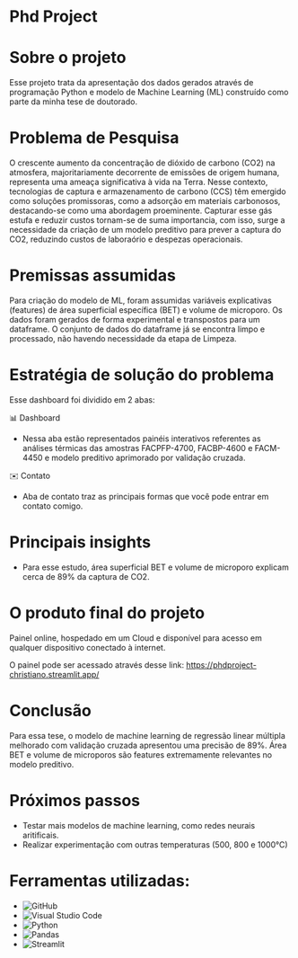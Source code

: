 # Phd Project

# Sobre o projeto
Esse projeto trata da apresentação dos dados gerados através de programação Python e modelo de Machine Learning (ML) construído como parte da minha tese de doutorado.

# Problema de Pesquisa
O crescente aumento da concentração de dióxido de carbono (CO2) na atmosfera, majoritariamente decorrente de emissões de origem humana, representa uma ameaça significativa à vida na Terra. Nesse contexto, tecnologias de captura e armazenamento de carbono (CCS) têm emergido como soluções promissoras, como a adsorção em materiais carbonosos, destacando-se como uma abordagem proeminente. Capturar esse gás estufa e reduzir custos tornam-se de suma importancia, com isso, surge a necessidade da criação de um modelo preditivo para prever a captura do CO2, reduzindo custos de laboraório e despezas operacionais.

# Premissas assumidas
Para criação do modelo de ML, foram assumidas variáveis explicativas (features) de área superficial específica (BET) e volume de microporo.
Os dados foram gerados de forma experimental e transpostos para um dataframe.
O conjunto de dados do dataframe já se encontra limpo e processado, não havendo necessidade da etapa de Limpeza.

# Estratégia de solução do problema
Esse dashboard foi dividido em 2 abas:

📊 Dashboard 
- Nessa aba estão representados painéis interativos referentes as análises térmicas das amostras FACPFP-4700, FACBP-4600 e FACM-4450 e modelo preditivo aprimorado por validação cruzada.

✉️ Contato 
- Aba de contato traz as principais formas que você pode entrar em contato comigo.

# Principais insights
- Para esse estudo, área superficial BET e volume de microporo explicam cerca de 89% da captura de CO2.

# O produto final do projeto
Painel online, hospedado em um Cloud e disponível para acesso em qualquer dispositivo conectado à internet.

O painel pode ser acessado através desse link: https://phdproject-christiano.streamlit.app/

# Conclusão
Para essa tese, o modelo de machine learning de regressão linear múltipla melhorado com validação cruzada apresentou uma precisão de 89%. Área BET e volume de microporos são features extremamente relevantes no modelo preditivo.

# Próximos passos
- Testar mais modelos de machine learning, como redes neurais aritificais. 
- Realizar experimentação com outras temperaturas (500, 800 e 1000°C)

# Ferramentas utilizadas:
- ![GitHub](https://img.shields.io/badge/GitHub-181717?style=for-the-badge&logo=github&logoColor=white)
- ![Visual Studio Code](https://img.shields.io/badge/Visual%20Studio%20Code-007ACC?style=for-the-badge&logo=visual-studio-code&logoColor=white)
- ![Python](https://img.shields.io/badge/Python-3776AB?style=for-the-badge&logo=python&logoColor=white)
- ![Pandas](https://img.shields.io/badge/Pandas-150458?style=for-the-badge&logo=pandas&logoColor=white)
- ![Streamlit](https://img.shields.io/badge/Streamlit-FF4B4B?style=for-the-badge&logo=streamlit&logoColor=white)
